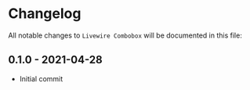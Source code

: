# Changelog

All notable changes to `Livewire Combobox` will be documented in this file:

## 0.1.0 - 2021-04-28

- Initial commit
